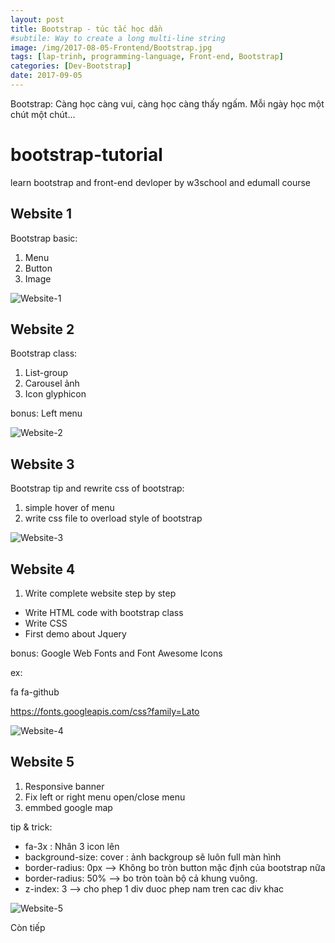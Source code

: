 ```yaml
---
layout: post
title: Bootstrap - túc tắc học dần
#subtile: Way to create a long multi-line string
image: /img/2017-08-05-Frontend/Bootstrap.jpg
tags: [lap-trinh, programming-language, Front-end, Bootstrap]
categories: [Dev-Bootstrap]
date: 2017-09-05
---
```


Bootstrap: Càng học càng vui, càng học càng thấy ngấm. Mỗi ngày học một chút một chút...

# bootstrap-tutorial
learn bootstrap and front-end devloper by w3school and edumall course

## Website 1
Bootstrap basic:
1. Menu
2. Button
3. Image

 ![Website-1](/img/2017-08-05-Frontend/Sceenshots/Website-1.png)

## Website 2
Bootstrap class:
1. List-group
2. Carousel ảnh
3. Icon glyphicon

bonus: Left menu


 ![Website-2](/img/2017-08-05-Frontend/Sceenshots/Website-2.png)

 ## Website 3
 Bootstrap tip and rewrite css of bootstrap:

 1. simple hover of menu
 2. write css file to overload style of bootstrap

 ![Website-3](/img/2017-08-05-Frontend/Sceenshots/Website-3.png)


## Website 4
1. Write complete website step by step
- Write HTML code with bootstrap class
- Write CSS
- First demo about Jquery

bonus: Google Web Fonts and Font Awesome Icons

ex: 

fa fa-github

https://fonts.googleapis.com/css?family=Lato


![Website-4](/img/2017-08-05-Frontend/Sceenshots/Website-4.png)

## Website 5
1. Responsive banner
2. Fix left or right menu
    open/close menu
3. emmbed google map


tip & trick: 
- fa-3x : Nhân 3 icon lên
- background-size: cover : ảnh backgroup sẽ luôn full màn hình
- border-radius: 0px --> Không bo tròn button mặc định của bootstrap nữa
- border-radius: 50% --> bo tròn toàn bộ cả khung vuông.
- z-index: 3 --> cho phep 1 div duoc phep nam tren cac div khac

![Website-5](/img/2017-08-05-Frontend/Sceenshots/Website-5.png)

Còn tiếp